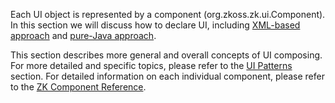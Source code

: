 Each UI object is represented by a component
(<javadoc type="interface">org.zkoss.zk.ui.Component</javadoc>). In this
section we will discuss how to declare UI, including [XML-based
approach]({{site.baseurl}}/zk_dev_ref/UI_Composing/ZUML) and
[pure-Java
approach]({{site.baseurl}}/zk_dev_ref/UI_Composing/Richlet).

This section describes more general and overall concepts of UI
composing. For more detailed and specific topics, please refer to the
[UI Patterns]({{site.baseurl}}/zk_dev_ref/UI_Patterns) section.
For detailed information on each individual component, please refer to
the [ZK Component Reference](ZK_Component_Reference).
